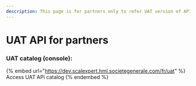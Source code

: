 ```yaml
---
description: This page is for partners only to refer UAT version of APIs
---
```


# UAT API for partners

### UAT catalog (console):

{% embed url="https://dev.scalexpert.hml.societegenerale.com/fr/uat" %}
Access UAT APi catalog
{% endembed %}
